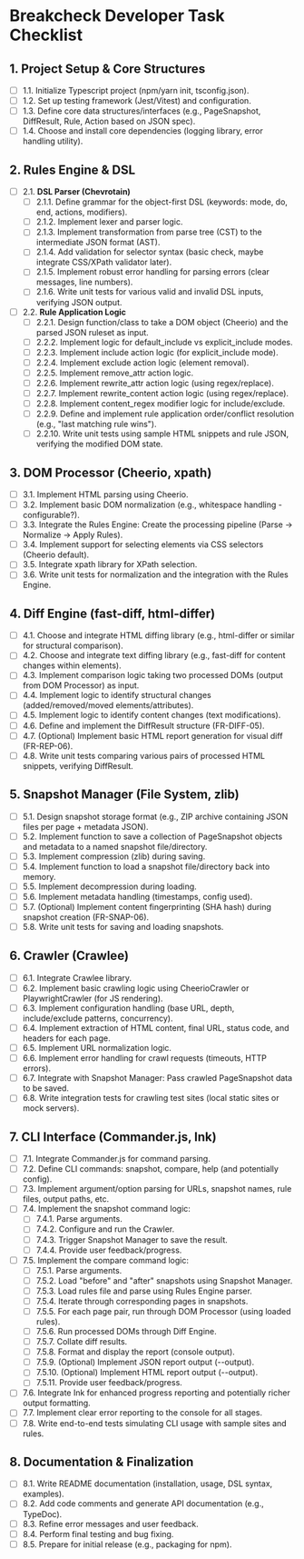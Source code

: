 # **Breakcheck Developer Task Checklist**

## **1. Project Setup & Core Structures**

- [ ] 1.1. Initialize Typescript project (npm/yarn init, tsconfig.json).
- [ ] 1.2. Set up testing framework (Jest/Vitest) and configuration.
- [ ] 1.3. Define core data structures/interfaces (e.g., PageSnapshot, DiffResult, Rule, Action based on JSON spec).
- [ ] 1.4. Choose and install core dependencies (logging library, error handling utility).

## **2. Rules Engine & DSL**

- [ ] 2.1. **DSL Parser (Chevrotain)**
  - [ ] 2.1.1. Define grammar for the object-first DSL (keywords: mode, do, end, actions, modifiers).
  - [ ] 2.1.2. Implement lexer and parser logic.
  - [ ] 2.1.3. Implement transformation from parse tree (CST) to the intermediate JSON format (AST).
  - [ ] 2.1.4. Add validation for selector syntax (basic check, maybe integrate CSS/XPath validator later).
  - [ ] 2.1.5. Implement robust error handling for parsing errors (clear messages, line numbers).
  - [ ] 2.1.6. Write unit tests for various valid and invalid DSL inputs, verifying JSON output.
- [ ] 2.2. **Rule Application Logic**
  - [ ] 2.2.1. Design function/class to take a DOM object (Cheerio) and the parsed JSON ruleset as input.
  - [ ] 2.2.2. Implement logic for default_include vs explicit_include modes.
  - [ ] 2.2.3. Implement include action logic (for explicit_include mode).
  - [ ] 2.2.4. Implement exclude action logic (element removal).
  - [ ] 2.2.5. Implement remove_attr action logic.
  - [ ] 2.2.6. Implement rewrite_attr action logic (using regex/replace).
  - [ ] 2.2.7. Implement rewrite_content action logic (using regex/replace).
  - [ ] 2.2.8. Implement content_regex modifier logic for include/exclude.
  - [ ] 2.2.9. Define and implement rule application order/conflict resolution (e.g., "last matching rule wins").
  - [ ] 2.2.10. Write unit tests using sample HTML snippets and rule JSON, verifying the modified DOM state.

## **3. DOM Processor (Cheerio, xpath)**

- [ ] 3.1. Implement HTML parsing using Cheerio.
- [ ] 3.2. Implement basic DOM normalization (e.g., whitespace handling - configurable?).
- [ ] 3.3. Integrate the Rules Engine: Create the processing pipeline (Parse -> Normalize -> Apply Rules).
- [ ] 3.4. Implement support for selecting elements via CSS selectors (Cheerio default).
- [ ] 3.5. Integrate xpath library for XPath selection.
- [ ] 3.6. Write unit tests for normalization and the integration with the Rules Engine.

## **4. Diff Engine (fast-diff, html-differ)**

- [ ] 4.1. Choose and integrate HTML diffing library (e.g., html-differ or similar for structural comparison).
- [ ] 4.2. Choose and integrate text diffing library (e.g., fast-diff for content changes within elements).
- [ ] 4.3. Implement comparison logic taking two processed DOMs (output from DOM Processor) as input.
- [ ] 4.4. Implement logic to identify structural changes (added/removed/moved elements/attributes).
- [ ] 4.5. Implement logic to identify content changes (text modifications).
- [ ] 4.6. Define and implement the DiffResult structure (FR-DIFF-05).
- [ ] 4.7. (Optional) Implement basic HTML report generation for visual diff (FR-REP-06).
- [ ] 4.8. Write unit tests comparing various pairs of processed HTML snippets, verifying DiffResult.

## **5. Snapshot Manager (File System, zlib)**

- [ ] 5.1. Design snapshot storage format (e.g., ZIP archive containing JSON files per page + metadata JSON).
- [ ] 5.2. Implement function to save a collection of PageSnapshot objects and metadata to a named snapshot file/directory.
- [ ] 5.3. Implement compression (zlib) during saving.
- [ ] 5.4. Implement function to load a snapshot file/directory back into memory.
- [ ] 5.5. Implement decompression during loading.
- [ ] 5.6. Implement metadata handling (timestamps, config used).
- [ ] 5.7. (Optional) Implement content fingerprinting (SHA hash) during snapshot creation (FR-SNAP-06).
- [ ] 5.8. Write unit tests for saving and loading snapshots.

## **6. Crawler (Crawlee)**

- [ ] 6.1. Integrate Crawlee library.
- [ ] 6.2. Implement basic crawling logic using CheerioCrawler or PlaywrightCrawler (for JS rendering).
- [ ] 6.3. Implement configuration handling (base URL, depth, include/exclude patterns, concurrency).
- [ ] 6.4. Implement extraction of HTML content, final URL, status code, and headers for each page.
- [ ] 6.5. Implement URL normalization logic.
- [ ] 6.6. Implement error handling for crawl requests (timeouts, HTTP errors).
- [ ] 6.7. Integrate with Snapshot Manager: Pass crawled PageSnapshot data to be saved.
- [ ] 6.8. Write integration tests for crawling test sites (local static sites or mock servers).

## **7. CLI Interface (Commander.js, Ink)**

- [ ] 7.1. Integrate Commander.js for command parsing.
- [ ] 7.2. Define CLI commands: snapshot, compare, help (and potentially config).
- [ ] 7.3. Implement argument/option parsing for URLs, snapshot names, rule files, output paths, etc.
- [ ] 7.4. Implement the snapshot command logic:
  - [ ] 7.4.1. Parse arguments.
  - [ ] 7.4.2. Configure and run the Crawler.
  - [ ] 7.4.3. Trigger Snapshot Manager to save the result.
  - [ ] 7.4.4. Provide user feedback/progress.
- [ ] 7.5. Implement the compare command logic:
  - [ ] 7.5.1. Parse arguments.
  - [ ] 7.5.2. Load "before" and "after" snapshots using Snapshot Manager.
  - [ ] 7.5.3. Load rules file and parse using Rules Engine parser.
  - [ ] 7.5.4. Iterate through corresponding pages in snapshots.
  - [ ] 7.5.5. For each page pair, run through DOM Processor (using loaded rules).
  - [ ] 7.5.6. Run processed DOMs through Diff Engine.
  - [ ] 7.5.7. Collate diff results.
  - [ ] 7.5.8. Format and display the report (console output).
  - [ ] 7.5.9. (Optional) Implement JSON report output (--output).
  - [ ] 7.5.10. (Optional) Implement HTML report output (--output).
  - [ ] 7.5.11. Provide user feedback/progress.
- [ ] 7.6. Integrate Ink for enhanced progress reporting and potentially richer output formatting.
- [ ] 7.7. Implement clear error reporting to the console for all stages.
- [ ] 7.8. Write end-to-end tests simulating CLI usage with sample sites and rules.

## **8. Documentation & Finalization**

- [ ] 8.1. Write README documentation (installation, usage, DSL syntax, examples).
- [ ] 8.2. Add code comments and generate API documentation (e.g., TypeDoc).
- [ ] 8.3. Refine error messages and user feedback.
- [ ] 8.4. Perform final testing and bug fixing.
- [ ] 8.5. Prepare for initial release (e.g., packaging for npm).
